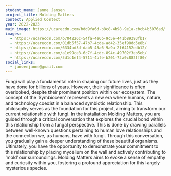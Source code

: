 ```yaml
---
student_name: Janne Jansen
project_title: Molding Matters
context: Applied Context
year: 2022-2023
main_image: https://ucarecdn.com/bdd9fa6d-b8c8-4b98-9e1a-cbcb4b5076ad/
images:
  - https://ucarecdn.com/b704226c-54fa-4e6b-9c5e-441b89393fb1/
  - https://ucarecdn.com/01db5f57-47b7-4cda-ad42-35ef98dd5e8b/
  - https://ucarecdn.com/6334bd3d-dab5-43a6-9a9a-2f64152edb12/
  - https://ucarecdn.com/a1e99ce8-6c7f-4cdc-894c-49702f3eb5eb/
  - https://ucarecdn.com/5d1c1ef4-5711-4bfe-b201-72a0c882ff80/
social_links:
  - jansenjanne@gmail.com
---
```

Fungi will play a fundamental role in shaping our future lives, just as they have done for billions of years. However, their significance is often overlooked, despite their prominent position within our ecosystem. The concept of the 'Symbioceen' represents a new era where humans, nature, and technology coexist in a balanced symbiotic relationship. This philosophy serves as the foundation for this project, aiming to transform our current relationship with fungi.
In the installation Molding Matters, you are guided through a critical conversation that explores the crucial bond within this relationship from a fungal perspective. This is done by drawing parallels between well-known questions pertaining to human love relationships and the connection we, as humans, have with fungi. Through this conversation, you gradually gain a deeper understanding of these beautiful organisms. Ultimately, you have the opportunity to demonstrate your commitment to this relationship by placing mycelium on the wall and actively contributing to ‘mold’ our surroundings. Molding Matters aims to evoke a sense of empathy and curiosity within you, fostering a profound appreciation for this largely mysterious species.